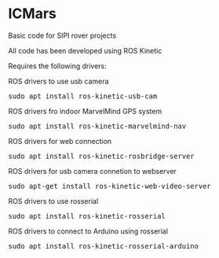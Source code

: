 # ICMars
<p>Basic code for SIPI rover projects</p>

<p>All code has been developed using ROS Kinetic</p>

<p>Requires the following drivers:</p>

<p>ROS drivers to use usb camera</p>
<pre>sudo apt install ros-kinetic-usb-cam</pre>

<p>ROS drivers fro indoor MarvelMind GPS system</p>
<pre>sudo apt install ros-kinetic-marvelmind-nav</pre>

<p>ROS drivers for web connection</p>
<pre>sudo apt install ros-kinetic-rosbridge-server</pre>

<p>ROS drivers for usb camera connetion to webserver</p>
<pre>sudo apt-get install ros-kinetic-web-video-server</pre>

<p>ROS drivers to use rosserial</p>
<pre>sudo apt install ros-kinetic-rosserial</pre>

<p>ROS drivers to connect to Arduino using rosserial</p>
<pre>sudo apt install ros-kinetic-rosserial-arduino</pre>




